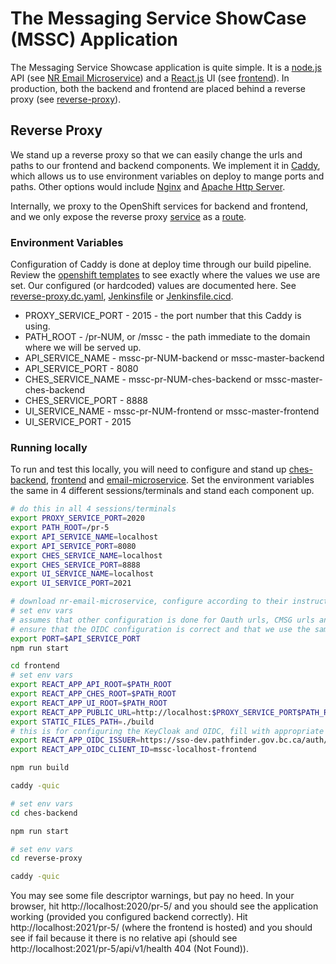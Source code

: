 # The Messaging Service ShowCase (MSSC) Application
The Messaging Service Showcase application is quite simple.  It is a [node.js](https://nodejs.org/) API (see [NR Email Microservice](https://github.com/bcgov/nr-email-microservice)) and a [React.js](https://reactjs.org) UI (see [frontend](../frontend/README.md)).  In production, both the backend and frontend are placed behind a reverse proxy (see [reverse-proxy](./README.md)).


## Reverse Proxy
We stand up a reverse proxy so that we can easily change the urls and paths to our frontend and backend components.  We implement it in [Caddy](https://caddyserver.com), which allows us to use environment variables on deploy to mange ports and paths.  Other options would include [Nginx](https://www.nginx.com) and [Apache Http Server](http://httpd.apache.org).

Internally, we proxy to the OpenShift services for backend and frontend, and we only expose the reverse proxy [service](https://docs.openshift.com/container-platform/3.11/architecture/core_concepts/pods_and_services.html#services) as a [route](https://docs.openshift.com/container-platform/3.11/architecture/networking/routes.html).


### Environment Variables
Configuration of Caddy is done at deploy time through our build pipeline.  Review the [openshift templates](../openshift) to see exactly where the values we use are set.  Our configured (or hardcoded) values are documented here.  See [reverse-proxy.dc.yaml](../openshift/reverse-proxy.dc.yaml), [Jenkinsfile](../Jenkinsfile) or [Jenkinsfile.cicd](../Jenkinsfile.cicd).

* PROXY_SERVICE_PORT - 2015 - the port number that this Caddy is using.
* PATH_ROOT          - /pr-NUM, or /mssc - the path immediate to the domain where we will be served up.
* API_SERVICE_NAME   - mssc-pr-NUM-backend or mssc-master-backend
* API_SERVICE_PORT   - 8080
* CHES_SERVICE_NAME  - mssc-pr-NUM-ches-backend or mssc-master-ches-backend
* CHES_SERVICE_PORT  - 8888
* UI_SERVICE_NAME    - mssc-pr-NUM-frontend or mssc-master-frontend
* UI_SERVICE_PORT    - 2015

### Running locally

To run and test this locally, you will need to configure and stand up [ches-backend](../ches-backend/README.md), [frontend](../frontend/README.md) and [email-microservice](https://github.com/bcgov/nr-email-microservice).  Set the environment variables the same in 4 different sessions/terminals and stand each component up.


``` sh
# do this in all 4 sessions/terminals
export PROXY_SERVICE_PORT=2020
export PATH_ROOT=/pr-5
export API_SERVICE_NAME=localhost
export API_SERVICE_PORT=8080
export CHES_SERVICE_NAME=localhost
export CHES_SERVICE_PORT=8888
export UI_SERVICE_NAME=localhost
export UI_SERVICE_PORT=2021

```

``` sh
# download nr-email-microservice, configure according to their instructions, and go to the /api directory
# set env vars
# assumes that other configuration is done for Oauth urls, CMSG urls and service clients
# ensure that the OIDC configuration is correct and that we use the same config for frontend
export PORT=$API_SERVICE_PORT
npm run start
```

``` sh
cd frontend
# set env vars
export REACT_APP_API_ROOT=$PATH_ROOT
export REACT_APP_CHES_ROOT=$PATH_ROOT
export REACT_APP_UI_ROOT=$PATH_ROOT
export REACT_APP_PUBLIC_URL=http://localhost:$PROXY_SERVICE_PORT$PATH_ROOT
export STATIC_FILES_PATH=./build
# this is for configuring the KeyCloak and OIDC, fill with appropriate values - see above for microservice
export REACT_APP_OIDC_ISSUER=https://sso-dev.pathfinder.gov.bc.ca/auth/realms/98r0z7rz
export REACT_APP_OIDC_CLIENT_ID=mssc-localhost-frontend

npm run build

caddy -quic
```

``` sh
# set env vars
cd ches-backend

npm run start
```

``` sh
# set env vars
cd reverse-proxy

caddy -quic
```

You may see some file descriptor warnings, but pay no heed.
In your browser, hit http://localhost:2020/pr-5/ and you should see the application working (provided you configured backend correctly).  Hit http://localhost:2021/pr-5/  (where the frontend is hosted) and you should see if fail because it there is no relative api (should see http://localhost:2021/pr-5/api/v1/health 404 (Not Found)).




